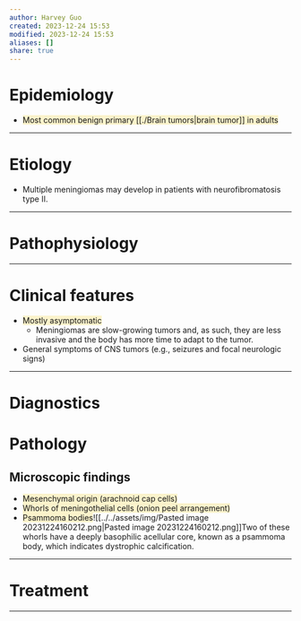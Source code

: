 ```yaml
---
author: Harvey Guo
created: 2023-12-24 15:53
modified: 2023-12-24 15:53
aliases: []
share: true
---
```


# Epidemiology
- <span style="background:rgba(240, 200, 0, 0.2)">Most common benign primary [[./Brain tumors|brain tumor]] in adults</span>

---
# Etiology
- Multiple meningiomas may develop in patients with neurofibromatosis type II.

---
# Pathophysiology


---
# Clinical features
- <span style="background:rgba(240, 200, 0, 0.2)">Mostly asymptomatic </span>
	- Meningiomas are slow-growing tumors and, as such, they are less invasive and the body has more time to adapt to the tumor.
- General symptoms of CNS tumors (e.g., seizures and focal neurologic signs)

---
# Diagnostics

# Pathology
## Microscopic findings
- <span style="background:rgba(240, 200, 0, 0.2)">Mesenchymal origin (arachnoid cap cells)</span>
- <span style="background:rgba(240, 200, 0, 0.2)">Whorls of meningothelial cells (onion peel arrangement)</span>
- <span style="background:rgba(240, 200, 0, 0.2)">Psammoma bodies</span>![[../../assets/img/Pasted image 20231224160212.png|Pasted image 20231224160212.png]]Two of these whorls have a deeply basophilic acellular core, known as a psammoma body, which indicates dystrophic calcification.

---
# Treatment


---
